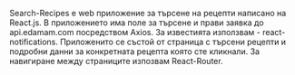 Search-Recipes е web приложение за търсене на рецепти написано на React.js. В приложението има поле за търсене и прави заявка до api.edamam.com посредством Axios. За известията използвам - react-notifications. Приложенито се състой от страница с търсени рецепти и подробни данни за конкретната рецепта която сте кликнали. За навигиране между страниците изпозвам React-Router.
